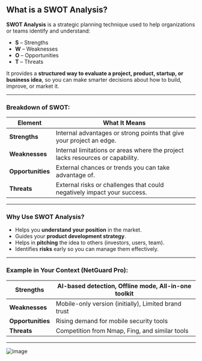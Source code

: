 
##  What is a SWOT Analysis?

**SWOT Analysis** is a strategic planning technique used to help organizations or teams identify and understand:

* **S** – Strengths
* **W** – Weaknesses
* **O** – Opportunities
* **T** – Threats

It provides a **structured way to evaluate a project, product, startup, or business idea**, so you can make smarter decisions about how to build, improve, or market it.

---

###  Breakdown of SWOT:

| **Element**          | **What It Means**                                                              |
| -------------------- | ------------------------------------------------------------------------------ |
|  **Strengths**      | Internal advantages or strong points that give your project an edge.           |
|  **Weaknesses**    | Internal limitations or areas where the project lacks resources or capability. |
|  **Opportunities** | External chances or trends you can take advantage of.                          |
|  **Threats**       | External risks or challenges that could negatively impact your success.        |

---

###  Why Use SWOT Analysis?

* Helps you **understand your position** in the market.
* Guides your **product development strategy**.
* Helps in **pitching** the idea to others (investors, users, team).
* Identifies **risks** early so you can manage them effectively.

---

###  Example in Your Context (NetGuard Pro):

| **Strengths**     | AI-based detection, Offline mode, All-in-one toolkit |
| ----------------- | ---------------------------------------------------- |
| **Weaknesses**    | Mobile-only version (initially), Limited brand trust |
| **Opportunities** | Rising demand for mobile security tools              |
| **Threats**       | Competition from Nmap, Fing, and similar tools       |

---



![image](https://github.com/user-attachments/assets/a9fc455a-47d3-4e0c-938f-4b528b929b60)
